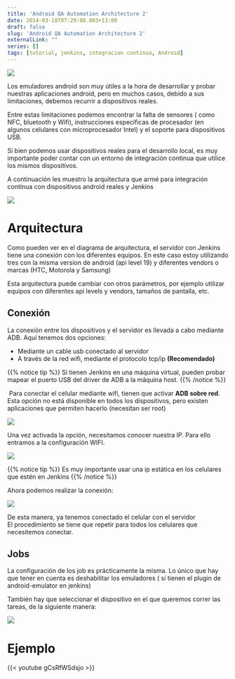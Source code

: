```yaml
---
title: 'Android QA Automation Architecture 2'
date: 2014-03-18T07:29:00.003+13:00
draft: false
slug: 'Android QA Automation Architecture 2'
externalLink: ""
series: []
tags: [tutorial, jenkins, integracion continua, Android]
---
```

[![](http://3.bp.blogspot.com/-KUz-BCeZh3Q/Uyc17lTIF_I/AAAAAAAAWys/Wl9jDgeGZ2o/s1600/header.png)](http://3.bp.blogspot.com/-KUz-BCeZh3Q/Uyc17lTIF_I/AAAAAAAAWys/Wl9jDgeGZ2o/s1600/header.png)

Los emuladores android son muy útiles a la hora de desarrollar y probar nuestras aplicaciones android, pero en muchos casos, debido a sus limitaciones, debemos recurrir a dispositivos reales.  

Entre estas limitaciones podemos encontrar la falta de sensores ( como NFC, bluetooth y Wifi), instrucciones específicas de procesador (en algunos celulares con microprocesador Intel) y el soporte para dispositivos USB.

Si bien podemos usar dispositivos reales para el desarrollo local, es muy importante poder contar con un entorno de integración continua que utilice los mismos dispositivos.

A continuación les muestro la arquitectura que armé para integración contínua con dispositivos android reales y Jenkins

![](http://4.bp.blogspot.com/-RBJ4Q-r3ox4/UyczCL75vRI/AAAAAAAAWyk/yq78hPGZuZs/s1600/android.jpg)

# Arquitectura

Como pueden ver en el diagrama de arquitectura, el servidor con Jenkins tiene una conexión con los diferentes equipos. En este caso estoy utilizando tres con la misma version de android (api level 19) y diferentes vendors o marcas (HTC, Motorola y Samsung) 

Esta arquitectura puede cambiar con otros parámetros, por ejemplo utilizar equipos con diferentes api levels y vendors, tamaños de pantalla, etc.

## Conexión

La conexión entre los dispositivos y el servidor es llevada a cabo mediante ADB. Aquí tenemos dos opciones:

- Mediante un cable usb conectado al servidor
- A través de la red wifi, mediante el protocolo tcp/ip **(Recomendado)**

{{% notice tip %}}
Si tienen Jenkins en una máquina virtual, pueden probar mapear el puerto USB del driver de ADB a la máquina host.
{{% /notice %}}

 Para conectar el celular mediante wifi, tienen que activar __ADB sobre red__. Esta opción no está disponible en todos los dispositivos, pero existen aplicaciones que permiten hacerlo (necesitan ser root)  

[![](http://2.bp.blogspot.com/-_3rh_j5n_Js/Uyc5poTS_HI/AAAAAAAAWy4/hJhCFmefxI8/s1600/screenshot-20140317-144911.png)](http://2.bp.blogspot.com/-_3rh_j5n_Js/Uyc5poTS_HI/AAAAAAAAWy4/hJhCFmefxI8/s1600/screenshot-20140317-144911.png)

Una vez activada la opción, necesitamos conocer nuestra IP. Para ello entramos a la configuración WIFI.

[![](http://1.bp.blogspot.com/-kT4JOG0nCT4/Uyc6NHi-b8I/AAAAAAAAWzA/0ylZycSWcEs/s1600/device-2014-03-17-145915.png)](http://1.bp.blogspot.com/-kT4JOG0nCT4/Uyc6NHi-b8I/AAAAAAAAWzA/0ylZycSWcEs/s1600/device-2014-03-17-145915.png)

{{% notice tip %}}
Es muy importante usar una ip estática en los celulares que estén en Jenkins
{{% /notice %}}

Ahora podemos realizar la conexión:  

[![](http://4.bp.blogspot.com/-hvwqtRV06AQ/Uyc6btFdlJI/AAAAAAAAWzI/OF9j_7eQNJs/s1600/2014-03-17+15_09_29-Blogger_+CristianMarquez.com.ar+-+Crear+entrada.png)](http://4.bp.blogspot.com/-hvwqtRV06AQ/Uyc6btFdlJI/AAAAAAAAWzI/OF9j_7eQNJs/s1600/2014-03-17+15_09_29-Blogger_+CristianMarquez.com.ar+-+Crear+entrada.png)

De esta manera, ya tenemos conectado el celular con el servidor  
El procedimiento se tiene que repetir para todos los celulares que necesitemos conectar.  

## Jobs

La configuración de los job es prácticamente la misma. Lo único que hay que tener en cuenta es deshabilitar los emuladores ( si tienen el plugin de android-emulator en jenkins)

También hay que seleccionar el dispositivo en el que queremos correr las tareas, de la siguiente manera:

[![](http://4.bp.blogspot.com/-TYr1kXbyalc/Uyc-70d00YI/AAAAAAAAWzU/eqtw8nkxQaM/s1600/2014-03-17+15_28_30-C__WINDOWS_system32_cmd.exe.png)](http://4.bp.blogspot.com/-TYr1kXbyalc/Uyc-70d00YI/AAAAAAAAWzU/eqtw8nkxQaM/s1600/2014-03-17+15_28_30-C__WINDOWS_system32_cmd.exe.png)

# Ejemplo

{{< youtube gCsRfWSdsjo >}}
